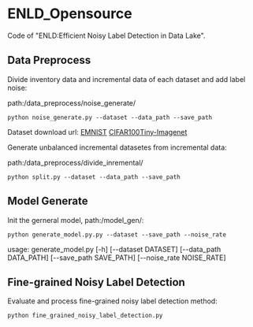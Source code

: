 # ENLD_Opensource
Code of "ENLD:Efficient Noisy Label Detection in Data Lake".

## Data Preprocess
Divide inventory data and incremental data of each dataset and add label noise:

path:/data_preprocess/noise_generate/

`python noise_generate.py --dataset --data_path --save_path` 

Dataset download url: [EMNIST](https://www.nist.gov/itl/products-and-services/emnist-dataset) [CIFAR100](https://www.cs.toronto.edu/~kriz/cifar.html)[Tiny-Imagenet](https://www.kaggle.com/c/tiny-imagenet)

Generate unbalanced incremental datasetes from incremental data:

path:/data_preprocess/divide_inremental/

`python split.py --dataset --data_path --save_path` 

## Model Generate

Init the gerneral model, path:/model_gen/:

`python generate_model.py.py --dataset --save_path --noise_rate`

usage: generate_model.py [-h] [--dataset DATASET] [--data_path DATA_PATH] [--save_path SAVE_PATH] [--noise_rate NOISE_RATE]

## Fine-grained Noisy Label Detection

Evaluate and process fine-grained noisy label detection method:

`python fine_grained_noisy_label_detection.py`
